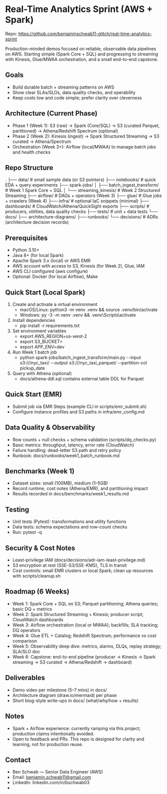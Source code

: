 # Real-Time Analytics Sprint (AWS + Spark)

Repo: https://github.com/benjaminschwab11-glitch/real-time-analytics-sprint

Production-minded demos focused on reliable, observable data pipelines on AWS. Starting simple (Spark Core + SQL) and progressing to streaming with Kinesis, Glue/MWAA orchestration, and a small end-to-end capstone.

## Goals
- Build durable batch + streaming patterns on AWS
- Show clear SLAs/SLOs, data quality checks, and operability
- Keep costs low and code simple; prefer clarity over cleverness

## Architecture (Current Phase)
- Phase 1 (Week 1): S3 (raw) -> Spark (Core/SQL) -> S3 (curated Parquet, partitioned) -> Athena/Redshift Spectrum (optional)
- Phase 2 (Week 2): Kinesis (ingest) -> Spark Structured Streaming -> S3 curated -> Athena/Spectrum
- Orchestration (Week 3+): Airflow (local/MWAA) to manage batch jobs and health checks

## Repo Structure
.
├── data/                         # small sample data (or S3 pointers)
├── notebooks/                    # quick EDA + query experiments
├── spark-jobs/
│   ├── batch_ingest_transform/   # Week 1 Spark Core + SQL
│   └── streaming_kinesis/        # Week 2 Structured Streaming
├── airflow/                      # DAGs + operators (Week 3)
├── glue/                         # Glue jobs + crawlers (Week 4)
├── infra/                        # optional IaC snippets (minimal)
├── dashboards/                   # CloudWatch/Athena/QuickSight exports
├── scripts/                      # producers, utilities, data quality checks
├── tests/                        # unit + data tests
└── docs/
    ├── architecture-diagrams/
    ├── runbooks/
    └── decisions/                # ADRs (architecture decision records)

## Prerequisites
- Python 3.10+
- Java 8+ (for local Spark)
- Apache Spark 3.x (local) or AWS EMR
- AWS account with access to S3, Kinesis (for Week 2), Glue, IAM
- AWS CLI configured (aws configure)
- Optional: Docker (for local Airflow), Make

## Quick Start (Local Spark)
1) Create and activate a virtual environment
   - macOS/Linux: python3 -m venv .venv && source .venv/bin/activate
   - Windows: py -3 -m venv .venv && .venv\Scripts\activate
2) Install dependencies
   - pip install -r requirements.txt
3) Set environment variables
   - export AWS_REGION=us-west-2
   - export S3_BUCKET=<your-bucket-name>
   - export APP_ENV=dev
4) Run Week 1 batch job
   - python spark-jobs/batch_ingest_transform/main.py --input s3://<raw-bucket>/nyc_taxi/ --output s3://<curated-bucket>/nyc_taxi_parquet/ --partition-col pickup_date
5) Query with Athena (optional)
   - docs/athena-ddl.sql contains external table DDL for Parquet

## Quick Start (EMR)
- Submit job via EMR Steps (example CLI in scripts/emr_submit.sh)
- Configure instance profiles and S3 paths in infra/emr_config.md

## Data Quality & Observability
- Row counts + null checks + schema validation (scripts/dq_checks.py)
- Basic metrics: throughput, latency, error rate (CloudWatch)
- Failure handling: dead-letter S3 path and retry policy
- Runbook: docs/runbooks/week1_batch_runbook.md

## Benchmarks (Week 1)
- Dataset sizes: small (100MB), medium (1–5GB)
- Record runtime, cost notes (Athena/EMR), and partitioning impact
- Results recorded in docs/benchmarks/week1_results.md

## Testing
- Unit tests (Pytest): transformations and utility functions
- Data tests: schema expectations and row-count checks
- Run: pytest -q

## Security & Cost Notes
- Least-privilege IAM (docs/decisions/adr-iam-least-privilege.md)
- S3 encryption at rest (SSE-S3/SSE-KMS), TLS in transit
- Cost controls: small EMR clusters or local Spark; clean up resources with scripts/cleanup.sh

## Roadmap (6 Weeks)
- Week 1: Spark Core + SQL on S3; Parquet partitioning; Athena queries; basic DQ + metrics
- Week 2: Spark Structured Streaming + Kinesis; producer script; CloudWatch dashboards
- Week 3: Airflow orchestration (local or MWAA); backfills; SLA tracking; DQ operators
- Week 4: Glue ETL + Catalog; Redshift Spectrum; performance vs cost comparison
- Week 5: Observability deep dive: metrics, alarms, DLQs, replay strategy; SLA/SLO doc
- Week 6: Capstone: end-to-end pipeline (producer -> Kinesis -> Spark streaming -> S3 curated -> Athena/Redshift -> dashboard)

## Deliverables
- Demo video per milestone (5–7 mins) in docs/
- Architecture diagram (draw.io/mermaid) per phase
- Short blog-style write-ups in docs/ (what/why/how + results)

## Notes
- Spark + Airflow experience: currently ramping via this project; production claims intentionally avoided.
- Open to feedback and PRs. This repo is designed for clarity and learning, not for production reuse.

## Contact
- Ben Schwab — Senior Data Engineer (AWS)
- Email: benjamin.schwab11@gmail.com
- LinkedIn: linkedin.com/in/bschwab03
- 
